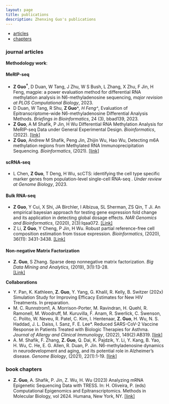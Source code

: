 ```yaml
---
layout: page
title: publications
description: Zhenxing Guo's publications
---
```


<div class="navbar">
    <div class="navbar-inner">
        <ul class="nav">
            <li><a href="#articles">articles</a></li>
                      <!-- <li><a href="#editorials">editorials</a></li> -->
                      <!-- <li><a href="#letters">letters</a></li> -->
            <li><a href="#chapters">chapters</a></li>
                      <!-- <li><a href="#techreports">tech reports</a></li> -->
                      <!-- <li><a href="#thesis">dissertation</a></li> -->
        </ul>
    </div>
</div>

### <a name="articles"></a>journal articles
**Methodology work**: 
#### MeRIP-seq
* **Z Guo$^\dag$**, D Duan, W Tang, J Zhu, W S Bush, L Zhang, X Zhu, F Jin, H Feng, magpie: a power evaluation method for differential RNA methylation analysis in N6-methyladenosine sequencing, _major revision at PLOS Computational Biology_, 2023.
* D Duan, W Tang, R Shu, **Z Guo^***, H Feng^*, Evaluation of Epitranscriptome-wide N6-methyladenosine Differential Analysis Methods. _Briefings in Bioinformatics_, 24 (3), bbad139, 2023.
* **Z Guo**, A M Shafik, P Jin, H Wu Differential RNA Methylation Analysis for MeRIP-seq Data under General Experimental Design. _Bioinformatics_, (2022). [[link]](https://doi.org/10.1093/bioinformatics/btac601)
* **Z Guo**, Andrew M Shafik, Peng Jin, Zhijin Wu, Hao Wu, Detecting m6A methylation regions from Methylated RNA Immunoprecipitation Sequencing. _Bioinformatics_, (2021). [[link]](https://academic.oup.com/bioinformatics/advance-article-abstract/doi/10.1093/bioinformatics/btab181/6173980)

#### scRNA-seq
* L Chen, **Z Guo**, T Deng, H Wu, scCTS: identifying the cell type specific marker genes from population-level single-cell
RNA-seq . _Under review at Genome Biology_, 2023. 
#### Bulk RNA-seq
* **Z Guo**, Y Cui, X Shi, JA Birchler, I Albizua, SL Sherman, ZS Qin, T Ji. An empirical bayesian approach for testing gene expression fold change and its application in detecting global dosage effects. _NAR Genomics and Bioinformatics_, (2020), 2(3):lqaa072. [[Link]]( https://academic.oup.com/nargab/article/2/3/lqaa072/5908375)
* Z Li, **Z Guo**, Y Cheng, P Jin, H Wu. Robust partial reference-free cell composition estimation from tissue expression. _Bioinformatics_, (2020), 36(11): 3431-3438. [[Link]]( https://academic.oup.com/bioinformatics/article/36/11/3431/5804977)

#### Non-negative Matrix Factorization
* **Z. Guo**, S Zhang. Sparse deep nonnegative matrix factorization. _Big Data Mining and Analytics_, (2019), 3(1):13-28.    
 [[Link]]( https://ieeexplore.ieee.org/document/8935092) 
 


**Collaborations**
* Y. Pan, K. Kathleen, **Z. Guo**, Y. Yang, G. Khalil, R. Kelly, B. Switzer (202x) Simulation Study for Improving Efficacy Estimates for New HIV Treatments. In preparation.
* M. C. Runnstrom1, A. Morrison-Porter, M. Ravindran, H. Quehl, R. Ramonell, M. Woodruff, M. Kuruvilla, F. Anam, R. Swerlick, C. Swenson, C. Polito, W. Neveu, R. Patel, C. Kim, l. Hentenaar, **Z. Guo**, H. Wu, N. S. Haddad, J. L. Daiss, I. Sanz, F. E. Lee*. Reduced SARS-CoV-2 Vaccine Response in Patients Treated with Biologic Therapies for Asthma. _Journal of Allergy and Clinical Immunology_, (2022), 149(2):AB319. [[link]](https://www.jacionline.org/article/S0091-6749(21)01844-3/fulltext)
* A. M. Shafik, F. Zhang, **Z. Guo**, Q. Dai, K. Pajdzik, Y. Li, Y. Kang, B. Yao, H. Wu, C. He, E. G. Allen, R. Duan, P. Jin. N6-methyladenosine dynamics in neurodevelopment and aging, and its potential role in Alzheimer’s disease. _Genome Biology_, (2021), 22(1):1-19. [[link]](https://link.springer.com/article/10.1186/s13059-020-02249-z)

### <a name="chapters"></a>book chapters
* **Z. Guo**, A. Shafik, P. Jin, Z. Wu, H. Wu (2023) Analyzing mRNA Epigenetic Sequencing Data with TRESS. In: H. Oliveira, P. (eds) Computational Epigenomics and Epitranscriptomics. Methods in Molecular Biology, vol 2624. Humana, New York, NY. [[link]](https://doi.org/10.1007/978-1-0716-2962-8_12)

